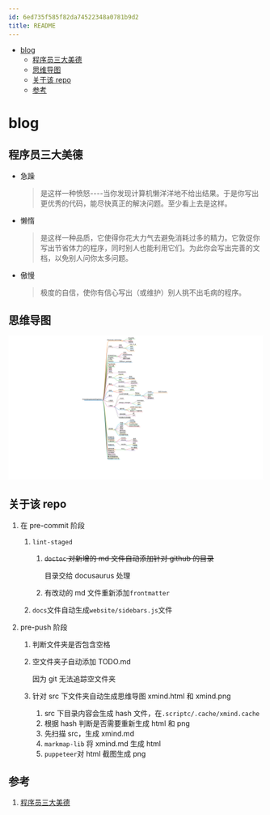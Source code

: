 ```yaml
---
id: 6ed735f585f82da74522348a0781b9d2
title: README
---
```


<!-- START doctoc generated TOC please keep comment here to allow auto update -->
<!-- DON'T EDIT THIS SECTION, INSTEAD RE-RUN doctoc TO UPDATE -->

- [blog](#blog)
  - [程序员三大美德](#%E7%A8%8B%E5%BA%8F%E5%91%98%E4%B8%89%E5%A4%A7%E7%BE%8E%E5%BE%B7)
  - [思维导图](#%E6%80%9D%E7%BB%B4%E5%AF%BC%E5%9B%BE)
  - [关于该 repo](#%E5%85%B3%E4%BA%8E%E8%AF%A5repo)
  - [参考](#%E5%8F%82%E8%80%83)

<!-- END doctoc generated TOC please keep comment here to allow auto update -->

# blog

## 程序员三大美德

- 急躁

  > 是这样一种愤怒----当你发现计算机懒洋洋地不给出结果。于是你写出更优秀的代码，能尽快真正的解决问题。至少看上去是这样。

- 懒惰

  > 是这样一种品质，它使得你花大力气去避免消耗过多的精力。它敦促你写出节省体力的程序，同时别人也能利用它们。为此你会写出完善的文档，以免别人问你太多问题。

- 傲慢

  > 极度的自信，使你有信心写出（或维护）别人挑不出毛病的程序。

## 思维导图

![xmind](./website/static/img/xmind.png)

## 关于该 repo

1. 在 pre-commit 阶段

   1. `lint-staged`

      1. ~~`doctoc` 对新增的 md 文件自动添加针对 github 的目录~~

         目录交给 docusaurus 处理

      2. 有改动的 md 文件重新添加`frontmatter`

   2. `docs`文件自动生成`website/sidebars.js`文件

2. pre-push 阶段

   1. 判断文件夹是否包含空格

   2. 空文件夹子自动添加 TODO.md

      因为 git 无法追踪空文件夹

   3. 针对 src 下文件夹自动生成思维导图 xmind.html 和 xmind.png

      1. src 下目录内容会生成 hash 文件，在`.scriptc/.cache/xmind.cache`
      2. 根据 hash 判断是否需要重新生成 html 和 png
      3. 先扫描 src，生成 xmind.md
      4. `markmap-lib` 将 xmind.md 生成 html
      5. `puppeteer`对 html 截图生成 png

## 参考

1. [程序员三大美德](http://www.ruanyifeng.com/blog/2006/05/laziness_impatience_and_hubris.html)
